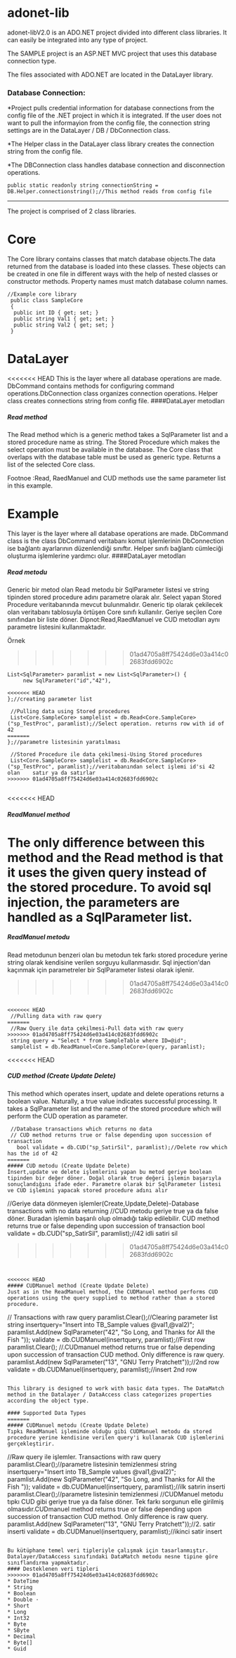 # adonet-lib

adonet-libV2.0 is an ADO.NET project divided into different class libraries. It can easily be integrated into any type of project.

The SAMPLE project is an ASP.NET MVC project that uses this database connection type.

The files associated with ADO.NET are located in the DataLayer library.

### Database Connection:

  *Project pulls credential information for database connections from the config file of the .NET project in which it is integrated. If the user does not want to pull the informayion from the config file, the connection string settings are in the DataLayer / DB / DbConnection class.

  *The Helper class in the DataLayer class library creates the connection string from the config file.

  *The DBConnection class handles database connection and disconnection operations.

  ```
  public static readonly string connectionString = DB.Helper.connectionstring();//This method reads from config file
  ```
  ---

  The project is comprised of 2 class libraries.
  
  # Core
  
  The Core library contains classes that match database objects.The data returned from the database is loaded into these classes. These objects can be created in one file in different ways with the help of nested classes or constructor methods. Property names must match database column names.
  ```
  //Example core library
   public class SampleCore
   {
   	public int ID { get; set; }
   	public string Val1 { get; set; }
   	public string Val2 { get; set; }
   }
  ```
  # DataLayer
  
<<<<<<< HEAD
 This is the layer where all database operations are made. DbCommand contains methods for configuring command operations.DbConnection class organizes connection operations. Helper class creates connections string from config file.
  ####DataLayer metodları
  
  ##### Read method
  The Read method which is a generic method takes a SqlParameter list and a stored procedure name as string. The Stored Procedure which makes the select operation must be available in the database. The Core class that overlaps with the database table must be used as generic type. Returns a list of the selected Core class.
  
  Footnoe :Read, RaedManuel and CUD methods use the same parameter list in this example.
  
  Example
=======
 This layer is the layer where all database operations are made. DbCommand class is the class  DbCommand veritabanı komut işlemlerinin DbConnection ise bağlantı ayarlarının düzenlendiği sınıftır. Helper sınıfı bağlantı cümleciği oluşturma işlemlerine yardımcı olur.
  ####DataLayer metodları
  
  ##### Read metodu
  Generic bir metod olan Read metodu bir SqlParameter listesi ve string tipinden stored procedure adını parametre olarak alır. Select yapan Stored Procedure veritabanında mevcut bulunmalıdır. Generic tip olarak çekilecek olan veritabanı tablosuyla örtüşen Core sınıfı kullanılır. Geriye seçilen Core sınıfından bir liste döner.
  Dipnot:Read,RaedManuel ve CUD metodları aynı parametre listesini kullanmaktadır.
  
  Örnek
>>>>>>> 01ad4705a8ff75424d6e03a414c02683fdd6902c
  
   ```
   List<SqlParameter> paramlist = new List<SqlParameter>() {
		new SqlParameter("id","42"),
		
<<<<<<< HEAD
   };//creating parameter list
          
    //Pulling data using Stored procedures
    List<Core.SampleCore> samplelist = db.Read<Core.SampleCore>("sp_TestProc", paramlist);//Select operation. returns row with id of 42
=======
   };//parametre listesinin yaratılması
          
    //Stored Procedure ile data çekilmesi-Using Stored procedures
    List<Core.SampleCore> samplelist = db.Read<Core.SampleCore>("sp_TestProc", paramlist);//veritabanından select işlemi id'si 42 olan    satır ya da satırlar
>>>>>>> 01ad4705a8ff75424d6e03a414c02683fdd6902c
        
  ```
  
  
<<<<<<< HEAD
  ##### ReadManuel method
  The only difference between this method and the Read method is that it uses the given query instead of the stored procedure. To avoid sql injection, the parameters are handled as a SqlParameter list.
=======
  ##### ReadManuel metodu
  Read metodunun benzeri olan bu metodun tek farkı stored procedure yerine string olarak kendisine verilen sorguyu kullanmasıdır. Sql injection'dan kaçınmak için parametreler bir SqlParameter listesi olarak işlenir.
>>>>>>> 01ad4705a8ff75424d6e03a414c02683fdd6902c
  
  
  ```
     
<<<<<<< HEAD
   //Pulling data with raw query
=======
   //Raw Query ile data çekilmesi-Pull data with raw query
>>>>>>> 01ad4705a8ff75424d6e03a414c02683fdd6902c
   string query = "Select * from SampleTable where ID=@id";				
   samplelist = db.ReadManuel<Core.SampleCore>(query, paramlist);
  ```
  
  
<<<<<<< HEAD
  ##### CUD method (Create Update Delete)
  This method which operates insert, update and delete operations returns a boolean value. Naturally, a true value indicates successful processing. It takes a SqlParameter list and the name of the stored procedure which will perform the CUD operation as parameter.
  
  ```
   //Database transactions which returns no data
   // CUD method returns true or false depending upon succession of transaction
     bool validate = db.CUD("sp_SatirSil", paramlist);//Delete row which has the id of 42
=======
  ##### CUD metodu (Create Update Delete)
  İnsert,update ve delete işlemlerini yapan bu metod geriye boolean tipinden bir değer döner. Doğal olarak true değeri işlemin başarıyla sonuçlandığını ifade eder. Parametre olarak bir SqlParameter listesi ve CUD işlemini yapacak stored procedure adını alır
  
  ```
   //Geriye data dönmeyen işlemler(Create,Update,Delete)-Database transactions with no data returning 
   //CUD metodu geriye true ya da false döner. Buradan işlemin başarılı olup olmadığı takip edilebilir. CUD method returns true or false depending upon succession of transaction
     bool validate = db.CUD("sp_SatirSil", paramlist);//42 idli satiri sil
>>>>>>> 01ad4705a8ff75424d6e03a414c02683fdd6902c
				
  ```
  
  
<<<<<<< HEAD
 ##### CUDManuel method (Create Update Delete)
 Just as in the ReadManuel method, the CUDManuel method performs CUD operations using the query supplied to method rather than a stored procedure.
  
  ```
   // Transactions with raw query
      paramlist.Clear();//Clearing parameter list
      string insertquery="Insert into TB_Sample values @val1,@val2)";
      paramlist.Add(new SqlParameter("42", "So Long, and Thanks for All the Fish "));
      validate = db.CUDManuel(insertquery, paramlist);//First row
      paramlist.Clear();
//.CUDmanuel method returns true or false depending upon succession of transaction CUD method. Only difference is raw query.
      paramlist.Add(new SqlParameter("13", "GNU Terry Pratchett"));//2nd row
      validate = db.CUDManuel(insertquery, paramlist);//insert 2nd row		
				
  ```
  
  This library is designed to work with basic data types. The DataMatch method in the Datalayer / DataAccess class categorizes properties according the object type.
  
  #### Supported Data Types
=======
 ##### CUDManuel metodu (Create Update Delete)
 Tıpkı ReadManuel işleminde olduğu gibi CUDManuel metodu da stored procedure yerine kendisine verilen query'i kullanarak CUD işlemlerini gerçekleştirir.
  
  ```
   //Raw query ile işlemler. Transactions with raw query
      paramlist.Clear();//parametre listesinin temizlenmesi
      string insertquery="Insert into TB_Sample values @val1,@val2)";
      paramlist.Add(new SqlParameter("42", "So Long, and Thanks for All the Fish "));
      validate = db.CUDManuel(insertquery, paramlist);//ilk satırin inserti
      paramlist.Clear();//parametre listesinin temizlenmesi
//CUDManuel metodu tıpkı CUD gibi geriye true ya da false döner. Tek farkı sorgunun elle girilmiş olmasıdır.CUDmanuel method returns true or false depending upon succession of transaction CUD method. Only difference is raw query.
      paramlist.Add(new SqlParameter("13", "GNU Terry Pratchett"));//2. satir inserti
      validate = db.CUDManuel(insertquery, paramlist);//ikinci satir insert		
				
  ```
  
  Bu kütüphane temel veri tipleriyle çalışmak için tasarlanmıştır. Datalayer/DataAccess sınıfındaki DataMatch metodu nesne tipine göre sınıflandırma yapmaktadır. 
  #### Desteklenen veri tipleri
>>>>>>> 01ad4705a8ff75424d6e03a414c02683fdd6902c
  * DateTime
  * String
  * Boolean 
  * Double ⋅
  * Short 
  * Long 
  * Int32 
  * Byte 
  * SByte 
  * Decimal 
  * Byte[]
  * Guid
  
  
  
  

